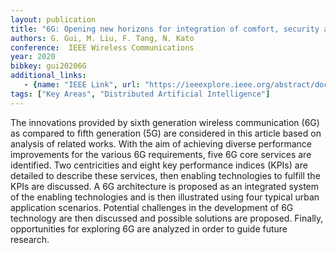 ```yaml
---
layout: publication
title: "6G: Opening new horizons for integration of comfort, security and intelligence"
authors: G. Gui, M. Liu, F. Tang, N. Kato
conference:  IEEE Wireless Communications
year: 2020
bibkey: gui20206G
additional_links:
   - {name: "IEEE Link", url: "https://ieeexplore.ieee.org/abstract/document/9023459"}
tags: ["Key Areas", "Distributed Artificial Intelligence"]
---
```

The innovations provided by sixth generation wireless communication (6G) as compared to fifth generation (5G) are considered in this article based on analysis of related works. With the aim of achieving diverse performance improvements for the various 6G requirements, five 6G core services are identified. Two centricities and eight key performance indices (KPIs) are detailed to describe these services, then enabling technologies to fulfill the KPIs are discussed. A 6G architecture is proposed as an integrated system of the enabling technologies and is then illustrated using four typical urban application scenarios. Potential challenges in the development of 6G technology are then discussed and possible solutions are proposed. Finally, opportunities for exploring 6G are analyzed in order to guide future research.